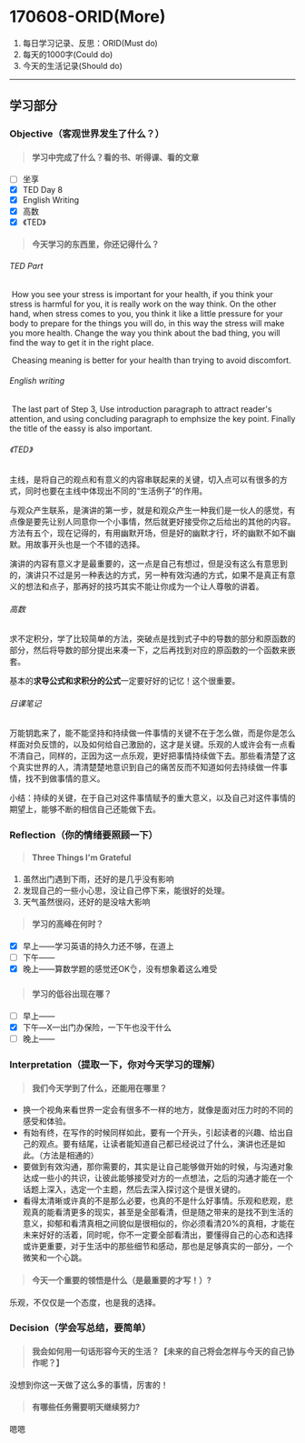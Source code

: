 # 170608-ORID(More)

1. 每日学习记录、反思：ORID(Must do)
2. 每天的1000字(Could do)
3. 今天的生活记录(Should do)

------

## 学习部分

### Objective（客观世界发生了什么？）

> #### 学习中完成了什么？看的书、听得课、看的文章

- [ ] 坐享
- [x] TED Day 8
- [x] English Writing
- [x] 高数
- [x] 《TED》

> #### 今天学习的东西里，你还记得什么？

###### TED Part

​	How you see your stress is important for your health, if you think your stress is harmful for you, it is really work on the way think. On the other hand, when stress comes to you, you think it like a little pressure for your body to prepare for the things you will do, in this way the stress will make you more health. Change the way you think about the bad thing, you will find the way to get it in the right place.

​	Cheasing meaning is better for your health than trying to avoid discomfort.

###### English writing

​	The last part of Step 3, Use introduction paragraph to attract reader's attention, and using concluding paragraph to emphsize the key point. Finally the title of the eassy is also important. 

###### 《TED》

​	主线，是将自己的观点和有意义的内容串联起来的关键，切入点可以有很多的方式，同时也要在主线中体现出不同的“生活例子”的作用。

​	与观众产生联系，是演讲的第一步，就是和观众产生一种我们是一伙人的感觉，有点像是要先让别人同意你一个小事情，然后就更好接受你之后给出的其他的内容。方法有五个，现在记得的，有用幽默开场，但是好的幽默才行，坏的幽默不如不幽默。用故事开头也是一个不错的选择。

​	演讲的内容有意义才是最重要的，这一点是自己有想过，但是没有这么有意思到的，演讲只不过是另一种表达的方式，另一种有效沟通的方式，如果不是真正有意义的想法和点子，那再好的技巧其实不能让你成为一个让人尊敬的讲着。

###### 高数

​	求不定积分，学了比较简单的方法，突破点是找到式子中的导数的部分和原函数的部分，然后将导数的部分提出来凑一下，之后再找到对应的原函数的一个函数来嵌套。

​	基本的**求导公式和求积分的公式**一定要好好的记忆！这个很重要。

###### 日课笔记

​	万能钥匙来了，能不能坚持和持续做一件事情的关键不在于怎么做，而是你是怎么样面对负反馈的，以及如何给自己激励的，这才是关键。乐观的人或许会有一点看不清自己，同样的，正因为这一点乐观，更好把事情持续做下去。那些看清楚了这个真实世界的人，清清楚楚地意识到自己的痛苦反而不知道如何去持续做一件事情，找不到做事情的意义。

​	小结：持续的关键，在于自己对这件事情赋予的重大意义，以及自己对这件事情的期望上，能够不断的相信自己还能做下去。

### Reflection（你的情绪要照顾一下）

> #### Three Things I'm Grateful

1. 虽然出门遇到下雨，还好的是几乎没有影响
2. 发现自己的一些小心思，没让自己停下来，能很好的处理。
3. 天气虽然很闷，还好的是没啥大影响

> #### 学习的高峰在何时？

- [x] 早上——学习英语的持久力还不够，在道上
- [ ] 下午——
- [x] 晚上——算数学题的感觉还OK👌，没有想象着这么难受

> #### 学习的低谷出现在哪？

- [ ] 早上——
- [x] 下午—X—出门办保险，一下午也没干什么
- [ ] 晚上——

### Interpretation（提取一下，你对今天学习的理解）

> #### 我们今天学到了什么，还能用在哪里？

- 换一个视角来看世界一定会有很多不一样的地方，就像是面对压力时的不同的感受和体验。
- 有始有终，在写作的时候同样如此，要有一个开头，引起读者的兴趣、给出自己的观点。要有结尾，让读者能知道自己都已经说过了什么，演讲也还是如此。（方法是相通的）
- 要做到有效沟通，那你需要的，其实是让自己能够做开始的时候，与沟通对象达成一些小的共识，让彼此能够接受对方的一点想法，之后的沟通才能在一个话题上深入，选定一个主题，然后去深入探讨这个是很关键的。
- 看得太清晰或许真的不是那么必要，也真的不是什么好事情。乐观和悲观，悲观真的能看清更多的现实，甚至是全部看清，但是随之带来的是找不到生活的意义，抑郁和看清真相之间貌似是很相似的，你必须看清20%的真相，才能在未来好好的活着，同时呢，你不一定要全部看清出，要懂得自己的心态和选择或许更重要，对于生活中的那些细节和感动，那也是足够真实的一部分，一个微笑和一个心跳。

> #### 今天一个重要的领悟是什么（是最重要的才写！）?

乐观，不仅仅是一个态度，也是我的选择。

### Decision（学会写总结，要简单）

> #### 我会如何用一句话形容今天的生活？【未来的自己将会怎样与今天的自己协作呢？】

没想到你这一天做了这么多的事情，厉害的！

> #### 有哪些任务需要明天继续努力?

嗯嗯